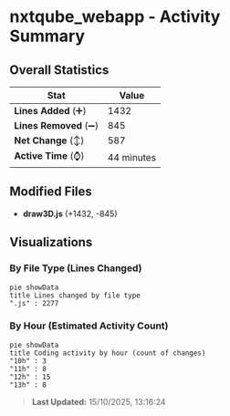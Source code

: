 # nxtqube_webapp - Activity Summary 

## Overall Statistics

| Stat                   | Value                                                             |
| ---------------------- | ----------------------------------------------------------------- |
| **Lines Added** (➕)   | 1432                                          |
| **Lines Removed** (➖) | 845                                        |
| **Net Change** (↕)    | 587                |
| **Active Time** (⌚)   | 44 minutes |


## Modified Files
- **draw3D.js** (+1432, -845)

## Visualizations

### By File Type (Lines Changed)

```mermaid
pie showData
title Lines changed by file type
".js" : 2277
```

### By Hour (Estimated Activity Count)

```mermaid
pie showData
title Coding activity by hour (count of changes)
"10h" : 3
"11h" : 8
"12h" : 15
"13h" : 8
```


> **Last Updated:** 15/10/2025, 13:16:24